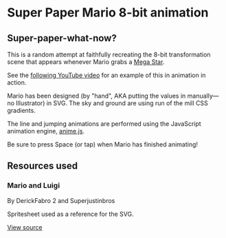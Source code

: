 Super Paper Mario 8-bit animation
================================================================================

Super-paper-what-now?
--------------------------------------------------------------------------------

This is a random attempt at faithfully recreating the 8-bit transformation
scene that appears whenever Mario grabs a
[Mega Star](https://www.mariowiki.com/Mega_Star).

See the [following YouTube video](https://www.youtube.com/watch?v=xnuDhFJaSm8)
for an example of this in animation in action.

Mario has been designed (by "hand", AKA putting the values in manually—no
Illustrator) in SVG. The sky and ground are using run of the mill CSS
gradients.

The line and jumping animations are performed using the JavaScript animation
engine, [anime.js](http://anime-js.com).

Be sure to press Space (or tap) when Mario has finished animating!


Resources used
--------------------------------------------------------------------------------

### Mario and Luigi
By DerickFabro 2 and Superjustinbros

Spritesheet used as a reference for the SVG.

[View source](https://www.spriters-resource.com/nes/supermariobros/sheet/50365/)
